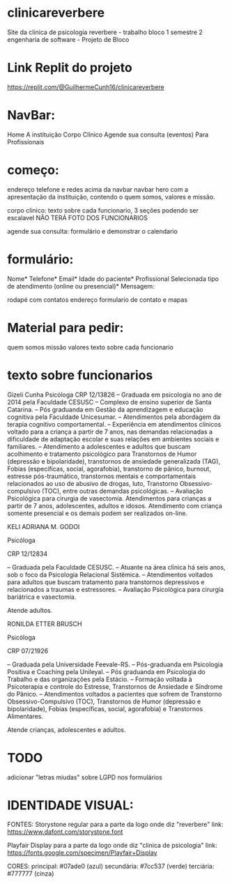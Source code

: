# clinicareverbere
Site da clinica de psicologia reverbere - trabalho bloco 1 semestre 2 engenharia de software - Projeto de Bloco
# Link Replit do projeto
https://replit.com/@GuilhermeCunh16/clinicareverbere

# NavBar:
Home
A instituição
Corpo Clínico 
Agende sua consulta
(eventos)
Para Profissionais

# começo: 
endereço telefone e redes acima da navbar
navbar
hero com a apresentação da instituição, contendo o quem somos, valores e missão.

corpo clinico:
texto sobre cada funcionario, 3 seções podendo ser escalavel
NÃO TERÁ FOTO DOS FUNCIONARIOS

agende sua consulta:
formulário e demonstrar o calendario

# formulário:
Nome*
Telefone*
Email*
Idade do paciente*
Profissional Selecionada
tipo de atendimento (online ou presencial)*
Mensagem:

rodapé com contatos endereço formulario de contato e mapas

# Material para pedir:
quem somos
missão
valores
texto sobre cada funcionario

# texto sobre funcionarios
Gizeli Cunha
Psicóloga
CRP 12/13826
– Graduada em psicologia no ano de 2014 pela Faculdade CESUSC – Complexo de ensino superior de Santa Catarina.
– Pós graduanda em Gestão da aprendizagem e educação cognitiva pela Faculdade Unicesumar.
– Atendimentos pela abordagem da terapia cognitivo comportamental.
– Experiência em atendimentos clínicos voltado para a criança a partir de 7 anos, nas demandas relacionadas a dificuldade de adaptação escolar e suas relações em ambientes sociais e familiares.
 – Atendimento a adolescentes e adultos que buscam acolhimento e tratamento psicológico para Transtornos de Humor (depressão e bipolaridade), transtornos de ansiedade generalizada (TAG), Fobias (específicas, social, agorafobia), transtorno de pânico, burnout, estresse pós-traumático, transtornos mentais e comportamentais relacionados ao uso de abusivo de drogas, luto, Transtorno Obsessivo-compulsivo (TOC), entre outras demandas psicológicas.
– Avaliação Psicológica para cirurgia de vasectomia.
Atendimentos para crianças a partir de 7 anos, adolescentes, adultos e idosos.
Atendimento com criança somente presencial e os demais podem ser realizados on-line.

KELI ADRIANA M. GODOI

Psicóloga

CRP 12/12834

– Graduada pela Faculdade CESUSC.
– Atuante na área clínica há seis anos, sob o foco da Psicologia Relacional Sistêmica.
– Atendimentos voltados para adultos que buscam tratamento para transtornos depressivos e relacionados a traumas e estressores.
– Avaliação Psicológica para cirurgia bariátrica e vasectomia.

Atende adultos.

RONILDA ETTER BRUSCH

Psicóloga

CRP 07/21926

– Graduada pela Universidade Feevale-RS.
– Pós-graduanda em Psicologia Positiva e Coaching pela Unileyal.
– Pós graduanda em Psicologia do Trabalho e das organizações pela Estácio.
– Formação voltada à Psicoterapia e controle do Estresse, Transtornos de Ansiedade e Síndrome do Pânico.
– Atendimentos voltados a pacientes que sofrem de Transtorno Obsessivo-Compulsivo (TOC), Transtornos de Humor (depressão e bipolaridade), Fobias (específicas, social, agorafobia) e Transtornos Alimentares.

Atende crianças, adolescentes e adultos.


# TODO
adicionar "letras miudas" sobre LGPD nos formulários


# IDENTIDADE VISUAL:

FONTES:
Storystone regular para a parte da logo onde diz "reverbere"
link: https://www.dafont.com/storystone.font

Playfair Display para a parte da logo onde diz "clinica de psicologia"
link: https://fonts.google.com/specimen/Playfair+Display

CORES:
principal: #07ade0 (azul)
secundária: #7cc537 (verde)
terciária: #777777 (cinza)

